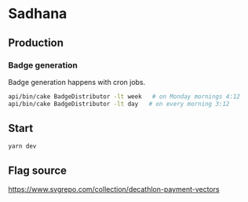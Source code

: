 # Sadhana

## Production

### Badge generation

Badge generation happens with cron jobs.

```bash
api/bin/cake BadgeDistributor -lt week   # on Monday mornings 4:12
api/bin/cake BadgeDistributor -lt day   # on every morning 3:12
```

## Start

```
yarn dev
```

## Flag source
https://www.svgrepo.com/collection/decathlon-payment-vectors
